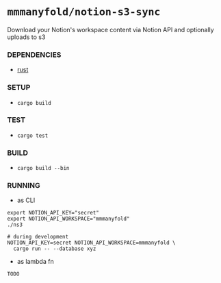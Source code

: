 # `mmmanyfold/notion-s3-sync`

Download your Notion's workspace content via Notion API and optionally uploads to s3

### DEPENDENCIES

- [rust](https://www.rust-lang.org/tools/install)

### SETUP

- `cargo build`

### TEST

- `cargo test`

### BUILD

- `cargo build --bin` 

### RUNNING
- as CLI
```shell
export NOTION_API_KEY="secret"
export NOTION_API_WORKSPACE="mmmanyfold"
./ns3 

# during development
NOTION_API_KEY=secret NOTION_API_WORKSPACE=mmmanyfold \
  cargo run -- --database xyz
``` 
- as lambda fn
```shell
TODO
```